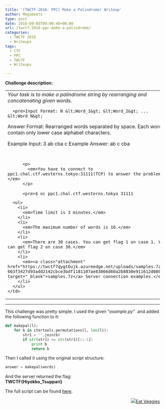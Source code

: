 ```yaml
---
title: '[TWCTF-2016: PPC] Make a Palindrome! Writeup'
author: Megabeets
type: post
date: 2016-09-05T00:00:46+00:00
url: /twctf-2016-ppc-make-a-palindrome/
categories:
  - TWCTF 2016
  - Writeups
tags:
  - CTF
  - PPC
  - TWCTF
  - Writeups

---
```

**Challenge description:**

<table>
  <tr>
    <td>
      <em>Your task is to make a palindrome string by rearranging and concatenating given words.</em></p> 
      
      <pre>Input Format: N &lt;Word_1&gt; &lt;Word_2&gt; ... &lt;Word_N&gt;
Answer Format: Rearranged words separated by space.
Each words contain only lower case alphabet characters.

Example Input: 3 ab cba c
Example Answer: ab c cba

```

      
      <p>
        <em>You have to connect to ppc1.chal.ctf.westerns.tokyo:31111(TCP) to answer the problem.</em>
      </p>
      
      <pre>$ nc ppc1.chal.ctf.westerns.tokyo 31111

```

      
      <ul>
        <li>
          <em>Time limit is 3 minutes.</em>
        </li>
        <li>
          <em>The maximum number of words is 10.</em>
        </li>
        <li>
          <em>There are 30 cases. You can get flag 1 on case 1. You can get flag 2 on case 30.</em>
        </li>
        <li>
          <em><a class="attachment" href="https://twctf7qygt6ujk.azureedge.net/uploads/samples.7z-663f3427d93add2142cbce3bdf1181107ae83866d60a2b8830e911612d080eaf" target="_blank">samples.7z</a> Server connection examples.</em>
        </li>
      </ul>
    </td>
  </tr>
</table>

* * *

This challenge was pretty simple. I used the given &#8220;_example.py&#8221;_  and added the following function to it:

```python
def makepal(l):
	for b in itertools.permutations(l, len(l)):
		str1 = ''.join(b)
		if str(str1) == str(str1)[::-1]:
			print b
			return b
```


Then I called it using the original script structure:

```python
answer = makepal(words)
```


And the server returned the flag:  
**TWCTF{Hiyokko_Tsuppari}**

The full script can be found <a href="https://gist.github.com/ITAYC0HEN/b88bfd6578bde4dcbe236f8ea67f24b7" target="_blank">here</a>.

<div class="nf-post-footer">
  <p style="text-align: right">
    <a href="https://www.megabeets.net/about.html#vegan"><img src="../uploads/megabeets_inline_logo.png" />Eat Veggies</a>
  </p>
</div>